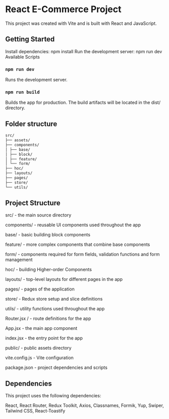 # React E-Commerce Project

This project was created with Vite and is built with React and JavaScript.

## Getting Started

Install dependencies: npm install
Run the development server: npm run dev
Available Scripts

### `npm run dev`

Runs the development server.

### `npm run build`

Builds the app for production. The build artifacts will be located in the dist/ directory.

## Folder structure

```bash
src/
├── assets/
├── components/
│ ├── base/
│ ├── block/
│ ├── feature/
│ └── form/
├── hoc/
├── layouts/
├── pages/
├── store/
└── utils/
```

## Project Structure

src/ - the main source directory

components/ - reusable UI components used throughout the app

base/ - basic building block components

feature/ - more complex components that combine base components

form/ - components required for form fields, validation functions and form management

hoc/ - building Higher-order Components

layouts/ - top-level layouts for different pages in the app

pages/ - pages of the application

store/ - Redux store setup and slice definitions

utils/ - utility functions used throughout the app

Router.jsx / - route definitions for the app

App.jsx - the main app component

index.jsx - the entry point for the app

public/ - public assets directory

vite.config.js - Vite configuration

package.json - project dependencies and scripts

## Dependencies

This project uses the following dependencies:

React,
React Router,
Redux Toolkit,
Axios,
Classnames,
Formik,
Yup,
Swiper,
Tailwind CSS,
React-Toastify
